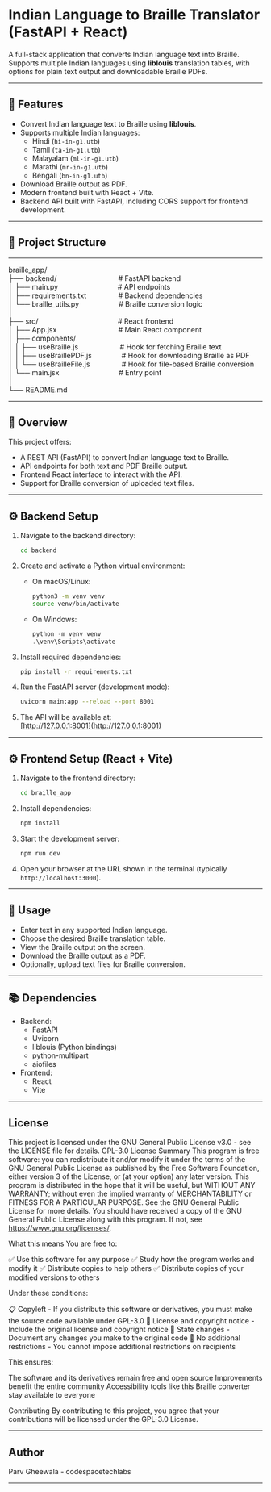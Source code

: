 # Indian Language to Braille Translator (FastAPI + React)

A full-stack application that converts Indian language text into Braille.  
Supports multiple Indian languages using **liblouis** translation tables, with options for plain text output and downloadable Braille PDFs.

---

## 🚀 Features

- Convert Indian language text to Braille using **liblouis**.
- Supports multiple Indian languages:
  - Hindi (`hi-in-g1.utb`)
  - Tamil (`ta-in-g1.utb`)
  - Malayalam (`ml-in-g1.utb`)
  - Marathi (`mr-in-g1.utb`)
  - Bengali (`bn-in-g1.utb`)
- Download Braille output as PDF.
- Modern frontend built with React + Vite.
- Backend API built with FastAPI, including CORS support for frontend development.

---

## 📂 Project Structure

---

braille_app/\
├── backend/   &nbsp;&nbsp;&nbsp;&nbsp;&nbsp;&nbsp;&nbsp;&nbsp;&nbsp;&nbsp;&nbsp;&nbsp;&nbsp;&nbsp;&nbsp;&nbsp;&nbsp;&nbsp;&nbsp;&nbsp;&nbsp;&nbsp;&nbsp;&nbsp;&nbsp;&nbsp;&nbsp;&nbsp;&nbsp;                  # FastAPI backend\
│   ├── main.py &nbsp;&nbsp;&nbsp;&nbsp;&nbsp;&nbsp;&nbsp;&nbsp;&nbsp;&nbsp;&nbsp;&nbsp;&nbsp;&nbsp;&nbsp;&nbsp;&nbsp;&nbsp;&nbsp;&nbsp;&nbsp;&nbsp;&nbsp;&nbsp;&nbsp;&nbsp;&nbsp;&nbsp;               # API endpoints\
│   ├── requirements.txt &nbsp;&nbsp;&nbsp;&nbsp;&nbsp;&nbsp;&nbsp;&nbsp;&nbsp;&nbsp;&nbsp;&nbsp;&nbsp;&nbsp;       # Backend dependencies\
│   └── braille_utils.py  &nbsp;&nbsp;&nbsp;&nbsp;&nbsp;&nbsp;&nbsp;&nbsp;&nbsp;&nbsp;&nbsp;&nbsp;&nbsp;&nbsp;&nbsp;&nbsp;&nbsp;&nbsp;     # Braille conversion logic\
│\
├── src/  &nbsp;&nbsp;&nbsp;&nbsp;&nbsp;&nbsp;&nbsp;&nbsp;&nbsp;&nbsp;&nbsp;&nbsp;&nbsp;&nbsp;&nbsp;&nbsp;&nbsp;&nbsp;&nbsp;&nbsp;&nbsp;&nbsp;&nbsp;&nbsp;&nbsp;&nbsp;&nbsp;&nbsp;&nbsp;&nbsp;&nbsp;&nbsp;&nbsp;&nbsp;&nbsp;&nbsp;&nbsp;&nbsp;                     # React frontend\
│   ├── App.jsx        &nbsp;&nbsp;&nbsp;&nbsp;&nbsp;&nbsp;&nbsp;&nbsp;&nbsp;&nbsp;&nbsp;&nbsp;&nbsp;&nbsp;&nbsp;&nbsp;&nbsp;&nbsp;&nbsp;&nbsp;&nbsp;&nbsp;&nbsp;&nbsp;&nbsp;&nbsp;&nbsp;&nbsp;&nbsp;       # Main React component\
│   ├── components/\
│   │   ├── useBraille.js   &nbsp;&nbsp;&nbsp;&nbsp;&nbsp;&nbsp;&nbsp;&nbsp;&nbsp;&nbsp;&nbsp;&nbsp;&nbsp;&nbsp;&nbsp;&nbsp;&nbsp;&nbsp;&nbsp;  # Hook for fetching Braille text\
│   │   ├── useBraillePDF.js &nbsp;&nbsp;&nbsp;&nbsp;&nbsp;&nbsp;&nbsp;&nbsp;&nbsp;&nbsp;&nbsp;&nbsp;&nbsp; # Hook for downloading Braille as PDF\
│   │   └── useBrailleFile.js &nbsp;&nbsp;&nbsp;&nbsp;&nbsp;&nbsp;&nbsp;&nbsp;&nbsp;&nbsp;&nbsp;&nbsp;&nbsp;&nbsp; # Hook for file-based Braille conversion\
│   └── main.jsx    &nbsp;&nbsp;&nbsp;&nbsp;&nbsp;&nbsp;&nbsp;&nbsp;&nbsp;&nbsp;&nbsp;&nbsp;&nbsp;&nbsp;&nbsp;&nbsp;&nbsp;&nbsp;&nbsp;&nbsp;&nbsp;&nbsp;&nbsp;&nbsp;&nbsp;&nbsp;&nbsp;&nbsp;         # Entry point\
│\
└── README.md

---

## 📝 Overview

This project offers:

- A REST API (FastAPI) to convert Indian language text to Braille.
- API endpoints for both text and PDF Braille output.
- Frontend React interface to interact with the API.
- Support for Braille conversion of uploaded text files.

---

## ⚙️ Backend Setup

1. Navigate to the backend directory:

    ```bash
    cd backend
    ```

2. Create and activate a Python virtual environment:

    - On macOS/Linux:

      ```bash
      python3 -m venv venv
      source venv/bin/activate
      ```

    - On Windows:

      ```powershell
      python -m venv venv
      .\venv\Scripts\activate
      ```

3. Install required dependencies:

    ```bash
    pip install -r requirements.txt
    ```

4. Run the FastAPI server (development mode):

    ```bash
    uvicorn main:app --reload --port 8001
    ```

5. The API will be available at:  
   [http://127.0.0.1:8001](http://127.0.0.1:8001)

---

## ⚙️ Frontend Setup (React + Vite)

1. Navigate to the frontend directory:

    ```bash
    cd braille_app
    ```

2. Install dependencies:

    ```bash
    npm install
    ```

3. Start the development server:

    ```bash
    npm run dev
    ```

4. Open your browser at the URL shown in the terminal (typically `http://localhost:3000`).

---

## 🔗 Usage

- Enter text in any supported Indian language.
- Choose the desired Braille translation table.
- View the Braille output on the screen.
- Download the Braille output as a PDF.
- Optionally, upload text files for Braille conversion.

---

## 📚 Dependencies

- Backend:
  - FastAPI
  - Uvicorn
  - liblouis (Python bindings)
  - python-multipart
  - aiofiles
- Frontend:
  - React
  - Vite

---

## License

This project is licensed under the GNU General Public License v3.0 - see the LICENSE file for details.
GPL-3.0 License Summary
This program is free software: you can redistribute it and/or modify
it under the terms of the GNU General Public License as published by
the Free Software Foundation, either version 3 of the License, or
(at your option) any later version.
This program is distributed in the hope that it will be useful,
but WITHOUT ANY WARRANTY; without even the implied warranty of
MERCHANTABILITY or FITNESS FOR A PARTICULAR PURPOSE. See the
GNU General Public License for more details.
You should have received a copy of the GNU General Public License
along with this program. If not, see https://www.gnu.org/licenses/.

What this means
You are free to:

✅ Use this software for any purpose
✅ Study how the program works and modify it
✅ Distribute copies to help others
✅ Distribute copies of your modified versions to others

Under these conditions:

📋 Copyleft - If you distribute this software or derivatives, you must make the source code available under GPL-3.0
📄 License and copyright notice - Include the original license and copyright notice
🔄 State changes - Document any changes you make to the original code
🚫 No additional restrictions - You cannot impose additional restrictions on recipients

This ensures:

The software and its derivatives remain free and open source
Improvements benefit the entire community
Accessibility tools like this Braille converter stay available to everyone

Contributing
By contributing to this project, you agree that your contributions will be licensed under the GPL-3.0 License.

---

## Author

Parv Gheewala - codespacetechlabs

---
